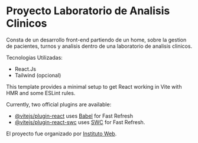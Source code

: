 # Proyecto Laboratorio de Analisis Clinicos

Consta de un desarrollo front-end partiendo de un home, sobre la gestion de pacientes, turnos y analisis dentro de una laboratorio de analisis clinicos.

Tecnologias Utilizadas:
- React.Js
- Tailwind (opcional)

This template provides a minimal setup to get React working in Vite with HMR and some ESLint rules.

Currently, two official plugins are available:

- [@vitejs/plugin-react](https://github.com/vitejs/vite-plugin-react/blob/main/packages/plugin-react/README.md) uses [Babel](https://babeljs.io/) for Fast Refresh
- [@vitejs/plugin-react-swc](https://github.com/vitejs/vite-plugin-react-swc) uses [SWC](https://swc.rs/) for Fast Refresh.

El proyecto fue organizado por [Instituto Web](https://www.institutoweb.com.ar/).
